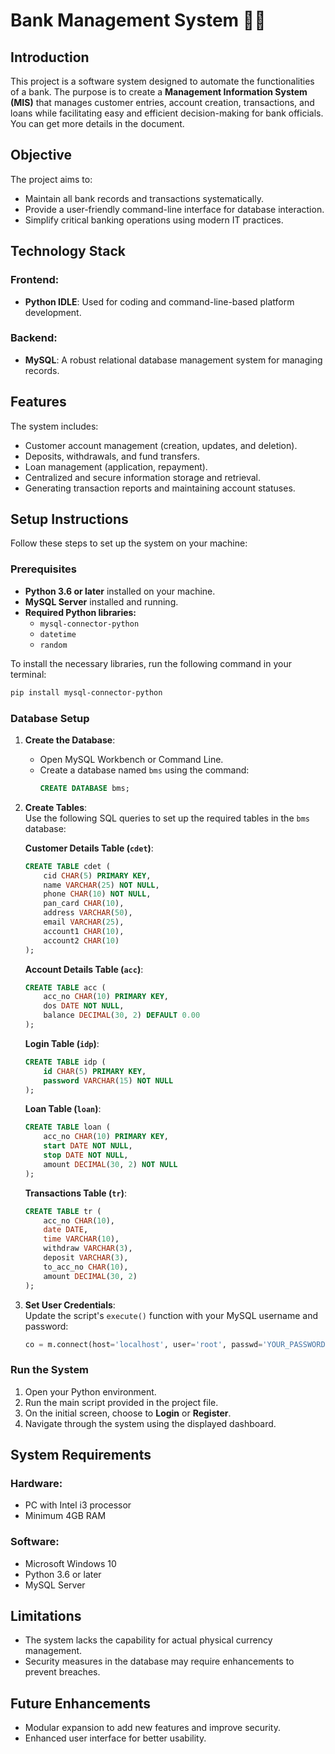 
# **Bank Management System**  🧐💭

## **Introduction**  
This project is a software system designed to automate the functionalities of a bank. The purpose is to create a **Management Information System (MIS)** that manages customer entries, account creation, transactions, and loans while facilitating easy and efficient decision-making for bank officials. You can get more details in the document.

## **Objective**  
The project aims to:  
- Maintain all bank records and transactions systematically.  
- Provide a user-friendly command-line interface for database interaction.  
- Simplify critical banking operations using modern IT practices.  



## **Technology Stack**  
### **Frontend:**  
- **Python IDLE**: Used for coding and command-line-based platform development.  

### **Backend:**  
- **MySQL**: A robust relational database management system for managing records.  



## **Features**  
The system includes:  
- Customer account management (creation, updates, and deletion).  
- Deposits, withdrawals, and fund transfers.  
- Loan management (application, repayment).  
- Centralized and secure information storage and retrieval.  
- Generating transaction reports and maintaining account statuses.  


## **Setup Instructions**  
Follow these steps to set up the system on your machine:  

### **Prerequisites**  
- **Python 3.6 or later** installed on your machine.  
- **MySQL Server** installed and running.  
- **Required Python libraries:**  
  - `mysql-connector-python`  
  - `datetime`  
  - `random`  

To install the necessary libraries, run the following command in your terminal:  
```bash
pip install mysql-connector-python
```

### **Database Setup**  
1. **Create the Database**:  
   - Open MySQL Workbench or Command Line.  
   - Create a database named `bms` using the command:  
     ```sql
     CREATE DATABASE bms;
     ```

2. **Create Tables**:  
   Use the following SQL queries to set up the required tables in the `bms` database:  

   **Customer Details Table (`cdet`)**:  
   ```sql
   CREATE TABLE cdet (
       cid CHAR(5) PRIMARY KEY,
       name VARCHAR(25) NOT NULL,
       phone CHAR(10) NOT NULL,
       pan_card CHAR(10),
       address VARCHAR(50),
       email VARCHAR(25),
       account1 CHAR(10),
       account2 CHAR(10)
   );
   ```

   **Account Details Table (`acc`)**:  
   ```sql
   CREATE TABLE acc (
       acc_no CHAR(10) PRIMARY KEY,
       dos DATE NOT NULL,
       balance DECIMAL(30, 2) DEFAULT 0.00
   );
   ```

   **Login Table (`idp`)**:  
   ```sql
   CREATE TABLE idp (
       id CHAR(5) PRIMARY KEY,
       password VARCHAR(15) NOT NULL
   );
   ```

   **Loan Table (`loan`)**:  
   ```sql
   CREATE TABLE loan (
       acc_no CHAR(10) PRIMARY KEY,
       start DATE NOT NULL,
       stop DATE NOT NULL,
       amount DECIMAL(30, 2) NOT NULL
   );
   ```

   **Transactions Table (`tr`)**:  
   ```sql
   CREATE TABLE tr (
       acc_no CHAR(10),
       date DATE,
       time VARCHAR(10),
       withdraw VARCHAR(3),
       deposit VARCHAR(3),
       to_acc_no CHAR(10),
       amount DECIMAL(30, 2)
   );
   ```

3. **Set User Credentials**:  
   Update the script's `execute()` function with your MySQL username and password:  
   ```python
   co = m.connect(host='localhost', user='root', passwd='YOUR_PASSWORD', database='bms')
   ```

### **Run the System**  
1. Open your Python environment.  
2. Run the main script provided in the project file.  
3. On the initial screen, choose to **Login** or **Register**.  
4. Navigate through the system using the displayed dashboard.  



## **System Requirements**  
### **Hardware:**  
- PC with Intel i3 processor  
- Minimum 4GB RAM  

### **Software:**  
- Microsoft Windows 10  
- Python 3.6 or later  
- MySQL Server  



## **Limitations**  
- The system lacks the capability for actual physical currency management.  
- Security measures in the database may require enhancements to prevent breaches.  



## **Future Enhancements**  
- Modular expansion to add new features and improve security.  
- Enhanced user interface for better usability.  
